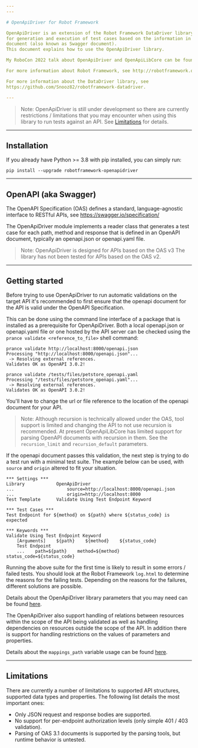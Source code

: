 ```yaml
---
---

# OpenApiDriver for Robot Framework

OpenApiDriver is an extension of the Robot Framework DataDriver library that allows
for generation and execution of test cases based on the information in an OpenAPI
document (also known as Swagger document).
This document explains how to use the OpenApiDriver library.

My RoboCon 2022 talk about OpenApiDriver and OpenApiLibCore can be found [here](https://www.youtube.com/watch?v=7YWZEHxk9Ps)

For more information about Robot Framework, see http://robotframework.org.

For more information about the DataDriver library, see
https://github.com/Snooz82/robotframework-datadriver.

---
```


> Note: OpenApiDriver is still under development so there are currently
restrictions / limitations that you may encounter when using this library to run
tests against an API. See [Limitations](#limitations) for details.

---

## Installation

If you already have Python >= 3.8 with pip installed, you can simply run:

`pip install --upgrade robotframework-openapidriver`

---

## OpenAPI (aka Swagger)

The OpenAPI Specification (OAS) defines a standard, language-agnostic interface
to RESTful APIs, see https://swagger.io/specification/

The OpenApiDriver module implements a reader class that generates a test case for
each path, method and response that is defined in an OpenAPI document, typically
an openapi.json or openapi.yaml file.

> Note: OpenApiDriver is designed for APIs based on the OAS v3
The library has not been tested for APIs based on the OAS v2.

---

## Getting started

Before trying to use OpenApiDriver to run automatic validations on the target API
it's recommended to first ensure that the openapi document for the API is valid
under the OpenAPI Specification.

This can be done using the command line interface of a package that is installed as
a prerequisite for OpenApiDriver.
Both a local openapi.json or openapi.yaml file or one hosted by the API server
can be checked using the `prance validate <reference_to_file>` shell command:

```shell
prance validate http://localhost:8000/openapi.json
Processing "http://localhost:8000/openapi.json"...
 -> Resolving external references.
Validates OK as OpenAPI 3.0.2!

prance validate /tests/files/petstore_openapi.yaml
Processing "/tests/files/petstore_openapi.yaml"...
 -> Resolving external references.
Validates OK as OpenAPI 3.0.2!
```

You'll have to change the url or file reference to the location of the openapi
document for your API.

> Note: Although recursion is technically allowed under the OAS, tool support is limited
and changing the API to not use recursion is recommended.
At present OpenApiLibCore has limited support for parsing OpenAPI documents with
recursion in them. See the `recursion_limit` and `recursion_default` parameters.

If the openapi document passes this validation, the next step is trying to do a test
run with a minimal test suite.
The example below can be used, with `source` and `origin` altered to fit your situation.

``` robotframework
*** Settings ***
Library            OpenApiDriver
...                    source=http://localhost:8000/openapi.json
...                    origin=http://localhost:8000
Test Template      Validate Using Test Endpoint Keyword

*** Test Cases ***
Test Endpoint for ${method} on ${path} where ${status_code} is expected

*** Keywords ***
Validate Using Test Endpoint Keyword
    [Arguments]    ${path}    ${method}    ${status_code}
    Test Endpoint
    ...    path=${path}    method=${method}    status_code=${status_code}

```

Running the above suite for the first time is likely to result in some
errors / failed tests.
You should look at the Robot Framework `log.html` to determine the reasons
for the failing tests.
Depending on the reasons for the failures, different solutions are possible.

Details about the OpenApiDriver library parameters that you may need can be found
[here](https://marketsquare.github.io/robotframework-openapidriver/openapidriver.html).

The OpenApiDriver also support handling of relations between resources within the scope
of the API being validated as well as handling dependencies on resources outside the
scope of the API. In addition there is support for handling restrictions on the values
of parameters and properties.

Details about the `mappings_path` variable usage can be found
[here](https://marketsquare.github.io/robotframework-openapi-libcore/advanced_use.html).

---

## Limitations

There are currently a number of limitations to supported API structures, supported
data types and properties. The following list details the most important ones:
- Only JSON request and response bodies are supported.
- No support for per-endpoint authorization levels (only simple 401 / 403 validation).
- Parsing of OAS 3.1 documents is supported by the parsing tools, but runtime behavior is untested.
